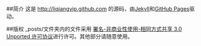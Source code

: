 ##简介
这是 http://liqiangvip.github.com 的源码，由[Jekyll](https://github.com/mojombo/jekyll)和[GitHub Pages](http://pages.github.com/)驱动。

##版权
_posts/文件夹内的文件采用 [署名-非商业性使用-相同方式共享 3.0 Unported 许可协议](http://creativecommons.org/licenses/by-nc-sa/3.0/deed.zh)进行许可。其他部分请随意使用。
